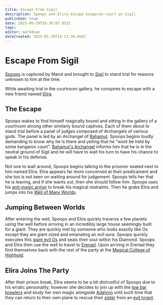 ```yaml
---
title: Escape From Sigil
description: Spoops and Elira escape kangaroo court on Sigil
published: true
date: 2025-06-29T16:39:07.853Z
tags: 
editor: markdown
dateCreated: 2025-05-20T14:12:36.664Z
---
```


# Escape From Sigil
[Spoops](/characters/spoops) is captured by Marut and brought to [Sigil](/locations/sigil) to stand trial for reasons unknown to him at the time.

While awaiting trial in the courtroom gallery, he conspires to escape with a new friend named [Elira](/characters/elira).

## The Escape

Spoops wakes to find himself magically bound and sitting in the gallery of a courtroom among other similarly bound captives. Each of them about to stand trial before a panel of judges composed of Archangels of various gods. The panel is led by an Archangel of [Bahamut](/characters/bahamut). Spoops begins loudly demanding to know why he is there and yelling that he "wont be held by some kangaroo court". [Bahamut's Archangel](/characters/bahamits-archangel) informs him that he is in the neutral ground of Sigil and he will have to wait his turn to have his chance to speak in his defense. 

Not one to wait around, Spoops begins talking to the prisoner seated next to him named Elira. Elira appears far more concerned at their predicament and she too is not keen on waiting around for judgement. Spoops tells her that he is leaving, and if she wants out, then she should follow him. Spoops uses his [anti-magic armor](/items/Anti-Magic-Armor) to break his magical restraints. Then he grabs Elira and jumps into his [Well of Many Worlds](/items/Well-Of-Many-Worlds). 


## Jumping Between Worlds
After entering the well, Spoops and Elira quickly traverse a few planets using the well before arriving in an incredibly large house seemingly built for a giant. They are quickly met by someone who looks exactly like Os except they are giant sized and emanating an evil aura. Spoops quickly executes this [giant evil Os](/characters/giant-evil-os) and seals their soul within his Diamond. Spoops and Elira then use the well to travel to [Ereriad](/locations/Ereriad). Upon arrving in Ereriad they find themselves back with the rest of the party at the [Magical College of Highhold](/locations/Ereriad/the-magical-college-of-highhold). 


## Elira Joins The Party
After their prison break, Elira seems to be a bit distrustful of Spoops due to his erratic personality, however she decides to join up with the [low bar brawlers](/organizations/low-bar-brawlers) and study her own magic alongside [Adalynn](/characters/adalynn) until such time that they can return to their own plane to rescue their [sister](/characters/anya) from an [evil tyrant](/characters/diavala).